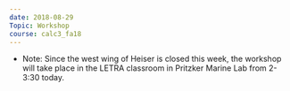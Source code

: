 ```yaml
---
date: 2018-08-29
Topic: Workshop
course: calc3_fa18
---
```

- Note: Since the west wing of Heiser is closed this week, the workshop will take place in the LETRA classroom in Pritzker Marine Lab from 2-3:30 today.
